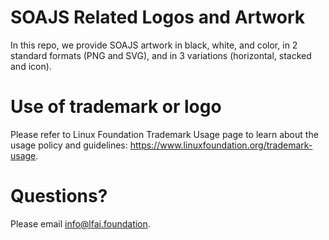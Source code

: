 # SOAJS Related Logos and Artwork 
In this repo, we provide SOAJS artwork in black, white, and color, in 2 standard formats (PNG and SVG), and in 3 variations (horizontal, stacked and icon). 

# Use of trademark or logo 
Please refer to Linux Foundation Trademark Usage page to learn about the usage policy and guidelines: https://www.linuxfoundation.org/trademark-usage. 

# Questions? 
Please email info@lfai.foundation.
